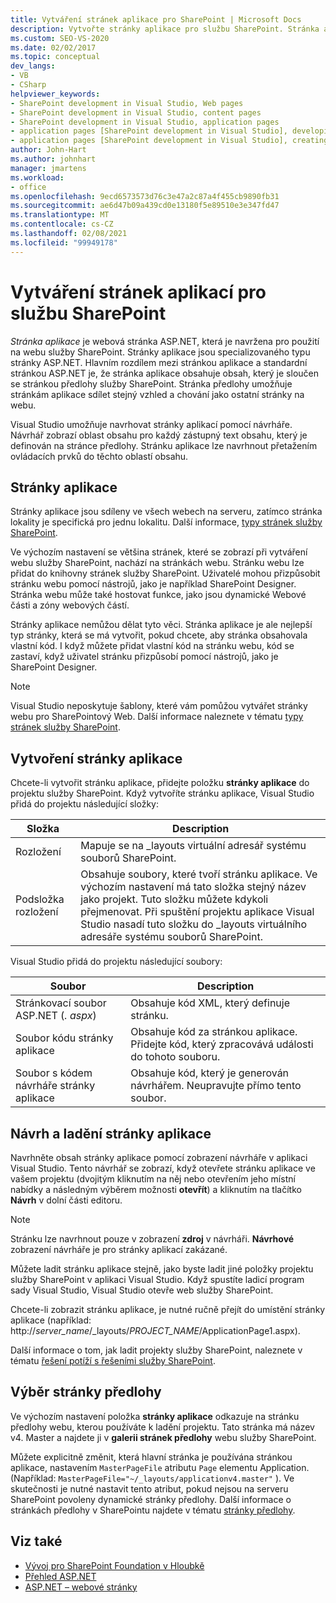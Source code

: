 ```yaml
---
title: Vytváření stránek aplikace pro SharePoint | Microsoft Docs
description: Vytvořte stránky aplikace pro službu SharePoint. Stránka aplikace je webová stránka ASP.NET, která je navržena pro použití na webu služby SharePoint.
ms.custom: SEO-VS-2020
ms.date: 02/02/2017
ms.topic: conceptual
dev_langs:
- VB
- CSharp
helpviewer_keywords:
- SharePoint development in Visual Studio, Web pages
- SharePoint development in Visual Studio, content pages
- SharePoint development in Visual Studio, application pages
- application pages [SharePoint development in Visual Studio], developing
- application pages [SharePoint development in Visual Studio], creating
author: John-Hart
ms.author: johnhart
manager: jmartens
ms.workload:
- office
ms.openlocfilehash: 9ecd6573573d76c3e47a2c87a4f455cb9890fb31
ms.sourcegitcommit: ae6d47b09a439cd0e13180f5e89510e3e347fd47
ms.translationtype: MT
ms.contentlocale: cs-CZ
ms.lasthandoff: 02/08/2021
ms.locfileid: "99949178"
---
```

# <a name="create-application-pages-for-sharepoint"></a>Vytváření stránek aplikací pro službu SharePoint
  *Stránka aplikace* je webová stránka ASP.NET, která je navržena pro použití na webu služby SharePoint. Stránky aplikace jsou specializovaného typu stránky ASP.NET. Hlavním rozdílem mezi stránkou aplikace a standardní stránkou ASP.NET je, že stránka aplikace obsahuje obsah, který je sloučen se stránkou předlohy služby SharePoint. Stránka předlohy umožňuje stránkám aplikace sdílet stejný vzhled a chování jako ostatní stránky na webu.

 Visual Studio umožňuje navrhovat stránky aplikací pomocí návrháře. Návrhář zobrazí oblast obsahu pro každý zástupný text obsahu, který je definován na stránce předlohy. Stránku aplikace lze navrhnout přetažením ovládacích prvků do těchto oblastí obsahu.

## <a name="application-pages"></a>Stránky aplikace
 Stránky aplikace jsou sdíleny ve všech webech na serveru, zatímco stránka lokality je specifická pro jednu lokalitu. Další informace, [typy stránek služby SharePoint](/previous-versions/office/developer/sharepoint-2010/aa979592(v=office.14)).

 Ve výchozím nastavení se většina stránek, které se zobrazí při vytváření webu služby SharePoint, nachází na stránkách webu. Stránku webu lze přidat do knihovny stránek služby SharePoint. Uživatelé mohou přizpůsobit stránku webu pomocí nástrojů, jako je například SharePoint Designer. Stránka webu může také hostovat funkce, jako jsou dynamické Webové části a zóny webových částí.

 Stránky aplikace nemůžou dělat tyto věci. Stránka aplikace je ale nejlepší typ stránky, která se má vytvořit, pokud chcete, aby stránka obsahovala vlastní kód. I když můžete přidat vlastní kód na stránku webu, kód se zastaví, když uživatel stránku přizpůsobí pomocí nástrojů, jako je SharePoint Designer.

> [!NOTE]
> Visual Studio neposkytuje šablony, které vám pomůžou vytvářet stránky webu pro SharePointový Web. Další informace naleznete v tématu [typy stránek služby SharePoint](/previous-versions/office/developer/sharepoint-2010/aa979592(v=office.14)).

## <a name="create-an-application-page"></a>Vytvoření stránky aplikace
 Chcete-li vytvořit stránku aplikace, přidejte položku **stránky aplikace** do projektu služby SharePoint. Když vytvoříte stránku aplikace, Visual Studio přidá do projektu následující složky:

|Složka|Description|
|------------|-----------------|
|Rozložení|Mapuje se na _layouts virtuální adresář systému souborů SharePoint.|
|Podsložka rozložení|Obsahuje soubory, které tvoří stránku aplikace. Ve výchozím nastavení má tato složka stejný název jako projekt. Tuto složku můžete kdykoli přejmenovat. Při spuštění projektu aplikace Visual Studio nasadí tuto složku do _layouts virtuálního adresáře systému souborů SharePoint.|

 Visual Studio přidá do projektu následující soubory:

|Soubor|Description|
|----------|-----------------|
|Stránkovací soubor ASP.NET (*. aspx*)|Obsahuje kód XML, který definuje stránku.|
|Soubor kódu stránky aplikace|Obsahuje kód za stránkou aplikace. Přidejte kód, který zpracovává události do tohoto souboru.|
|Soubor s kódem návrháře stránky aplikace|Obsahuje kód, který je generován návrhářem. Neupravujte přímo tento soubor.|

## <a name="design-and-debug-an-application-page"></a>Návrh a ladění stránky aplikace
 Navrhněte obsah stránky aplikace pomocí zobrazení návrháře v aplikaci Visual Studio. Tento návrhář se zobrazí, když otevřete stránku aplikace ve vašem projektu (dvojitým kliknutím na něj nebo otevřením jeho místní nabídky a následným výběrem možnosti **otevřít**) a kliknutím na tlačítko **Návrh** v dolní části editoru.

> [!NOTE]
> Stránku lze navrhnout pouze v zobrazení **zdroj** v návrháři. **Návrhové** zobrazení návrháře je pro stránky aplikací zakázané.

 Můžete ladit stránku aplikace stejně, jako byste ladit jiné položky projektu služby SharePoint v aplikaci Visual Studio. Když spustíte ladicí program sady Visual Studio, Visual Studio otevře web služby SharePoint.

 Chcete-li zobrazit stránku aplikace, je nutné ručně přejít do umístění stránky aplikace (například: http://<em>server_name</em>/_layouts/*PROJECT_NAME*/ApplicationPage1.aspx).

 Další informace o tom, jak ladit projekty služby SharePoint, naleznete v tématu [řešení potíží s řešeními služby SharePoint](../sharepoint/troubleshooting-sharepoint-solutions.md).

## <a name="choose-a-master-page"></a>Výběr stránky předlohy
 Ve výchozím nastavení položka **stránky aplikace** odkazuje na stránku předlohy webu, kterou používáte k ladění projektu. Tato stránka má název v4. Master a najdete ji v **galerii stránek předlohy** webu služby SharePoint.

 Můžete explicitně změnit, která hlavní stránka je používána stránkou aplikace, nastavením `MasterPageFile` atributu `Page` elementu Application. (Například: `MasterPageFile="~/_layouts/applicationv4.master"` ). Ve skutečnosti je nutné nastavit tento atribut, pokud nejsou na serveru SharePoint povoleny dynamické stránky předlohy. Další informace o stránkách předlohy v SharePointu najdete v tématu [stránky předlohy](/previous-versions/office/developer/sharepoint-2010/ms443795(v=office.14)).

## <a name="see-also"></a>Viz také
- [Vývoj pro SharePoint Foundation v Hloubkě](/previous-versions/office/developer/sharepoint-2010/ee539092(v=office.14))
- [Přehled ASP.NET](/aspnet/overview)
- [ASP.NET – webové stránky](/aspnet/web-pages/index)
